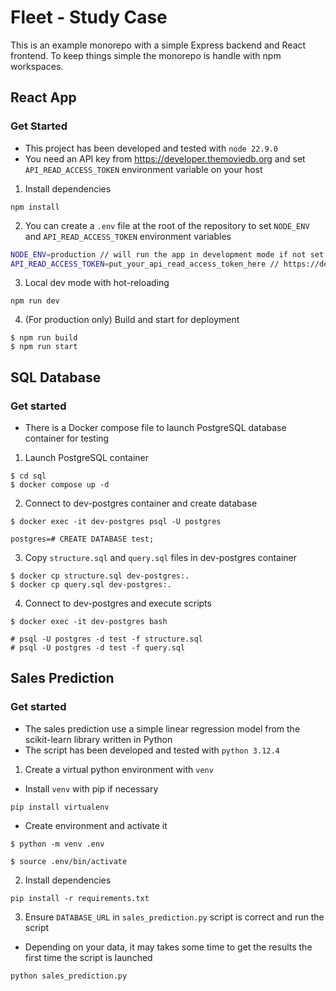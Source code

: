 # Fleet - Study Case

This is an example monorepo with a simple Express backend and React frontend.
To keep things simple the monorepo is handle with npm workspaces.

## React App

### Get Started

- This project has been developed and tested with `node 22.9.0`
- You need an API key from https://developer.themoviedb.org and set `API_READ_ACCESS_TOKEN` environment variable on your host

1. Install dependencies

```
npm install
```

2. You can create a `.env` file at the root of the repository to set `NODE_ENV` and
   `API_READ_ACCESS_TOKEN` environment variables

```bash
NODE_ENV=production // will run the app in development mode if not set to "production"
API_READ_ACCESS_TOKEN=put_your_api_read_access_token_here // https://developer.themoviedb.org/docs/getting-started
```

3. Local dev mode with hot-reloading

```
npm run dev
```

4. (For production only) Build and start for deployment

```
$ npm run build
$ npm run start
```

## SQL Database

### Get started

- There is a Docker compose file to launch PostgreSQL database container for testing

1. Launch PostgreSQL container

```shell
$ cd sql
$ docker compose up -d
```

2. Connect to dev-postgres container and create database

```shell
$ docker exec -it dev-postgres psql -U postgres

postgres=# CREATE DATABASE test;

```

3. Copy `structure.sql` and `query.sql` files in dev-postgres container

```
$ docker cp structure.sql dev-postgres:.
$ docker cp query.sql dev-postgres:.
```

4. Connect to dev-postgres and execute scripts

```
$ docker exec -it dev-postgres bash

# psql -U postgres -d test -f structure.sql
# psql -U postgres -d test -f query.sql

```

## Sales Prediction

### Get started

- The sales prediction use a simple linear regression model from the scikit-learn library written in Python
- The script has been developed and tested with `python 3.12.4`

1. Create a virtual python environment with `venv`

- Install `venv` with pip if necessary

```shell
pip install virtualenv

```

- Create environment and activate it

```shell
$ python -m venv .env

$ source .env/bin/activate

```

2. Install dependencies

```shell
pip install -r requirements.txt

```

3. Ensure `DATABASE_URL` in `sales_prediction.py` script is correct and run the script

- Depending on your data, it may takes some time to get the results the first time the script is launched

```shell
python sales_prediction.py

```
